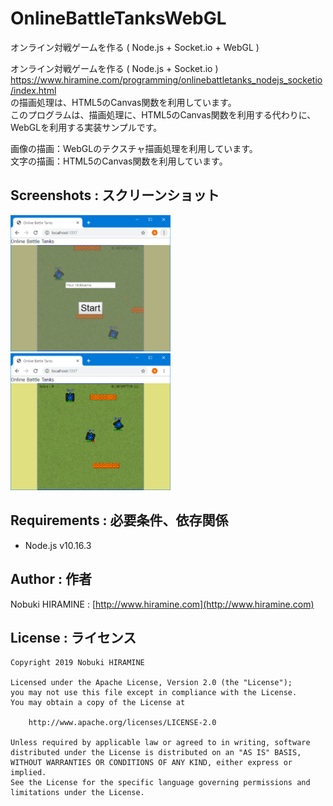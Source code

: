 # OnlineBattleTanksWebGL
オンライン対戦ゲームを作る ( Node.js + Socket.io + WebGL )

オンライン対戦ゲームを作る ( Node.js + Socket.io )  
https://www.hiramine.com/programming/onlinebattletanks_nodejs_socketio/index.html  
の描画処理は、HTML5のCanvas関数を利用しています。  
このプログラムは、描画処理に、HTML5のCanvas関数を利用する代わりに、WebGLを利用する実装サンプルです。

画像の描画：WebGLのテクスチャ描画処理を利用しています。  
文字の描画：HTML5のCanvas関数を利用しています。

## Screenshots : スクリーンショット
<img src="_images/Screenshot_01.png" width="256" alt="Screenshot"/> <img src="_images/Screenshot_02.png" width="256" alt="Screenshot"/> 

## Requirements : 必要条件、依存関係
- Node.js v10.16.3

## Author : 作者
Nobuki HIRAMINE : [http://www.hiramine.com](http://www.hiramine.com)

## License : ライセンス
```
Copyright 2019 Nobuki HIRAMINE

Licensed under the Apache License, Version 2.0 (the "License");
you may not use this file except in compliance with the License.
You may obtain a copy of the License at

    http://www.apache.org/licenses/LICENSE-2.0

Unless required by applicable law or agreed to in writing, software
distributed under the License is distributed on an "AS IS" BASIS,
WITHOUT WARRANTIES OR CONDITIONS OF ANY KIND, either express or implied.
See the License for the specific language governing permissions and
limitations under the License.
```
